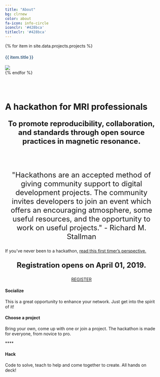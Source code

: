 ```yaml
---
title: "About"
bg: clrnew
color: about
fa-icon: info-circle
iconclr: '#428bca'
titleclr: '#428bca'
---
```


<div class="row partners">
{% for item in site.data.projects.projects %}
  <div class="col s12 partner valign">
    <h4 style="color: #486a89; text-align: left"> {{ item.title }}  </h4>
    <a href="{{ item.url }}" target="blank"><img src="img/projects/{{ item.image }}"/></a>
    
  </div>
  {% endfor %}
  </div>

<br><br>


# A hackathon for MRI professionals

<p style ="text-align: center; font-weight: bold; font-size:24px;"> To promote reproducibility, collaboration, and standards through open source practices in magnetic resonance. </p>

<br><br>

<p style ="text-align: center; font-weight: italic; font-size:24px;">"Hackathons are an accepted method of giving community support to digital development projects. The community invites developers to join an event which offers an encouraging atmosphere, some useful resources, and the opportunity to work on useful projects." - Richard M. Stallman 

<p>If you’ve never been to a hackathon, <a href="https://www.ohbmbrainmappingblog.com/blog/ohbm-hackathon-2017-a-first-timers-perspective">read this first timer’s perspective.</a></p>

<p style ="text-align: center; font-weight: bold; font-size:24px;"> Registration opens on April 01, 2019. </p>
<center><a class="waves-effect waves-light btn red" href="https://agahkarakuzu.typeform.com/to/T8vk4k" target="blank">REGISTER</a></center>

<div class="row features">
  <div class="col s12 m4 feature">
    <i class="fa fa-comments-o fa-4x">
    </i>
    <h4> Socialize </h4>
    <p class="feature-description"> This is a great opportunity to enhance your network. Just get into the spirit of it! </p>
  </div>
  <div class="col s12 m4 feature">
    <i class="fa fa-laptop fa-4x">
    </i>
    <h4> Choose a project </h4>
    <p class="feature-description"> Bring your own, come up with one or join a project. The hackathon is made for everyone, from novice to pro.</p>****
  </div>
  <div class="col s12 m4 feature">
    <i class="fa fa-terminal fa-4x">
    </i>
    <h4> Hack </h4>
    <p class="feature-description"> Code to solve, teach to help and come together to create. All hands on deck!</p>
  </div>
</div>

